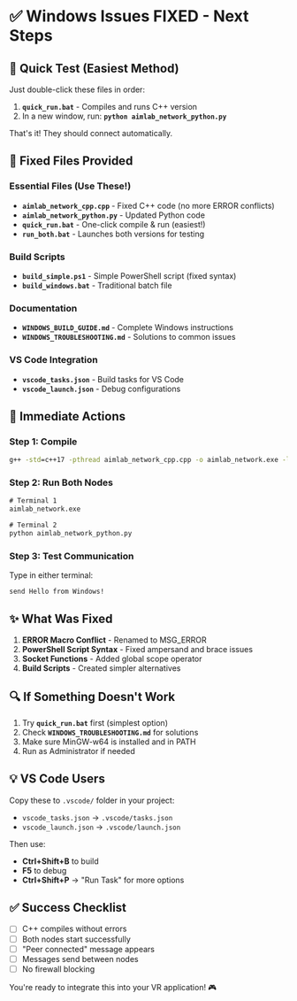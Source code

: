 # ✅ Windows Issues FIXED - Next Steps

## 🎯 Quick Test (Easiest Method)

Just double-click these files in order:

1. **`quick_run.bat`** - Compiles and runs C++ version
2. In a new window, run: **`python aimlab_network_python.py`**

That's it! They should connect automatically.

## 📁 Fixed Files Provided

### Essential Files (Use These!)
- **`aimlab_network_cpp.cpp`** - Fixed C++ code (no more ERROR conflicts)
- **`aimlab_network_python.py`** - Updated Python code
- **`quick_run.bat`** - One-click compile & run (easiest!)
- **`run_both.bat`** - Launches both versions for testing

### Build Scripts
- **`build_simple.ps1`** - Simple PowerShell script (fixed syntax)
- **`build_windows.bat`** - Traditional batch file

### Documentation
- **`WINDOWS_BUILD_GUIDE.md`** - Complete Windows instructions
- **`WINDOWS_TROUBLESHOOTING.md`** - Solutions to common issues

### VS Code Integration
- **`vscode_tasks.json`** - Build tasks for VS Code
- **`vscode_launch.json`** - Debug configurations

## 🚀 Immediate Actions

### Step 1: Compile
```cmd
g++ -std=c++17 -pthread aimlab_network_cpp.cpp -o aimlab_network.exe -lws2_32
```

### Step 2: Run Both Nodes
```cmd
# Terminal 1
aimlab_network.exe

# Terminal 2
python aimlab_network_python.py
```

### Step 3: Test Communication
Type in either terminal:
```
send Hello from Windows!
```

## ✨ What Was Fixed

1. **ERROR Macro Conflict** - Renamed to MSG_ERROR
2. **PowerShell Script Syntax** - Fixed ampersand and brace issues
3. **Socket Functions** - Added global scope operator
4. **Build Scripts** - Created simpler alternatives

## 🔍 If Something Doesn't Work

1. Try **`quick_run.bat`** first (simplest option)
2. Check **`WINDOWS_TROUBLESHOOTING.md`** for solutions
3. Make sure MinGW-w64 is installed and in PATH
4. Run as Administrator if needed

## 💡 VS Code Users

Copy these to `.vscode/` folder in your project:
- `vscode_tasks.json` → `.vscode/tasks.json`
- `vscode_launch.json` → `.vscode/launch.json`

Then use:
- **Ctrl+Shift+B** to build
- **F5** to debug
- **Ctrl+Shift+P** → "Run Task" for more options

## ✅ Success Checklist

- [ ] C++ compiles without errors
- [ ] Both nodes start successfully  
- [ ] "Peer connected" message appears
- [ ] Messages send between nodes
- [ ] No firewall blocking

You're ready to integrate this into your VR application! 🎮